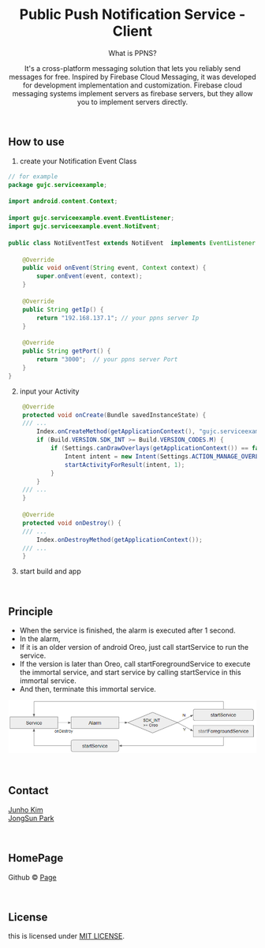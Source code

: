 # <div align="center"> Public Push Notification Service - Client </div>

<div align="center">

What is PPNS?

It's a cross-platform messaging solution that lets you reliably send messages for free. Inspired by Firebase Cloud Messaging, it was developed for development implementation and customization. Firebase cloud messaging systems implement servers as firebase servers, but they allow you to implement servers directly.

</div>

<br>

## How to use

1. create your Notification Event Class

```java
// for example
package gujc.serviceexample;

import android.content.Context;

import gujc.serviceexample.event.EventListener;
import gujc.serviceexample.event.NotiEvent;

public class NotiEventTest extends NotiEvent  implements EventListener {

    @Override
    public void onEvent(String event, Context context) {
        super.onEvent(event, context);
    }

    @Override
    public String getIp() {
        return "192.168.137.1"; // your ppns server Ip
    }

    @Override
    public String getPort() {
        return "3000";  // your ppns server Port
    }
}
```

2. input your Activity

```java
    @Override
    protected void onCreate(Bundle savedInstanceState) {
    /// ... 
        Index.onCreateMethod(getApplicationContext(), "gujc.serviceexample.NotiEventTest","1234567890"); // put your Notification Event Class and server auth code
        if (Build.VERSION.SDK_INT >= Build.VERSION_CODES.M) {
            if (Settings.canDrawOverlays(getApplicationContext()) == false) {
                Intent intent = new Intent(Settings.ACTION_MANAGE_OVERLAY_PERMISSION, Uri.parse("package:" + getPackageName()));
                startActivityForResult(intent, 1);
            }
        }
    /// ... 
    }
    
    @Override
    protected void onDestroy() {
    /// ...
        Index.onDestroyMethod(getApplicationContext());
    /// ... 
    }
```

3. start build and app

<br>

## Principle 
- When the service is finished, the alarm is executed after 1 second.
- In the alarm,
- If it is an older version of android Oreo, just call startService to run the service.
- If the version is later than Oreo, call startForegroundService to execute the immortal service, and start service by calling startService in this immortal service.
- And then, terminate this immortal service.

![image](./image.png)

<br>

## Contact

[Junho Kim](libtv@naver.com) <br>
[JongSun Park](ahrl1994@gmail.com)

<br>

## HomePage

Github © [Page](https://github.com/A-big-fish-in-a-small-pond/)

<br>

## License

this is licensed under [MIT LICENSE](https://github.com/A-big-fish-in-a-small-pond/asterisk-visible-ars).
